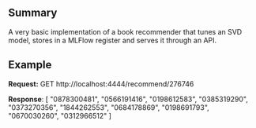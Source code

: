 ## Summary

A very basic implementation of a book recommender that tunes an SVD model, stores in a MLFlow register and serves it through an API.  

## Example

**Request:** GET http://localhost:4444/recommend/276746

**Response**: [
  "0878300481",
  "0566191416",
  "0198612583",
  "0385319290",
  "0373270356",
  "1844262553",
  "0684178869",
  "0198691793",
  "0670030260",
  "0312966512"
]

